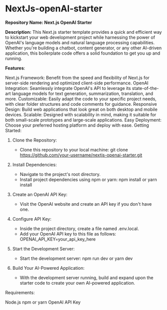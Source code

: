 # NextJs-openAI-starter

**Repository Name: Next.js OpenAI Starter**

**Description:**
This Next.js starter template provides a quick and efficient way to kickstart your web development project while harnessing the power of OpenAI's language models and natural language processing capabilities. Whether you're building a chatbot, content generator, or any other AI-driven application, this boilerplate code offers a solid foundation to get you up and running.

**Features**:

Next.js Framework: Benefit from the speed and flexibility of Next.js for server-side rendering and optimized client-side performance.
OpenAI Integration: Seamlessly integrate OpenAI's API to leverage its state-of-the-art language models for text generation, summarization, translation, and more.
Customizable: Easily adapt the code to your specific project needs, with clear folder structures and code comments for guidance.
Responsive Design: Build web applications that look great on both desktop and mobile devices.
Scalable: Designed with scalability in mind, making it suitable for both small-scale prototypes and large-scale applications.
Easy Deployment: Choose your preferred hosting platform and deploy with ease.
Getting Started:

1. Clone the Repository:
   - Clone this repository to your local machine:
     git clone https://github.com/your-username/nextjs-openai-starter.git

2. Install Dependencies:
   - Navigate to the project's root directory.
   - Install project dependencies using npm or yarn:
     npm install
     or
     yarn install

3. Create an OpenAI API Key:
   - Visit the OpenAI website and create an API key if you don't have one.

4. Configure API Key:
   - Inside the project directory, create a file named .env.local.
   - Add your OpenAI API key to this file as follows:
     OPENAI_API_KEY=your_api_key_here

5. Start the Development Server:
   - Start the development server:
     npm run dev
     or
     yarn dev

6. Build Your AI-Powered Application:
   - With the development server running, build and expand upon the starter code to create your own AI-powered application.

Requirements:

Node.js
npm or yarn
OpenAI API Key
